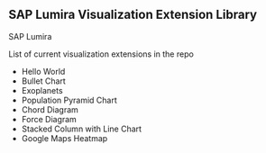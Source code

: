 SAP Lumira Visualization Extension Library
-------------------------------------------
SAP Lumira

List of current visualization extensions in the repo
* Hello World
* Bullet Chart
* Exoplanets
* Population Pyramid Chart
* Chord Diagram
* Force Diagram
* Stacked Column with Line Chart
* Google Maps Heatmap
